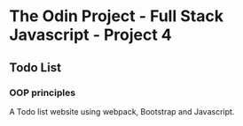 # The Odin Project - Full Stack Javascript - Project 4
## Todo List
### OOP principles

A Todo list website using webpack, Bootstrap and Javascript.